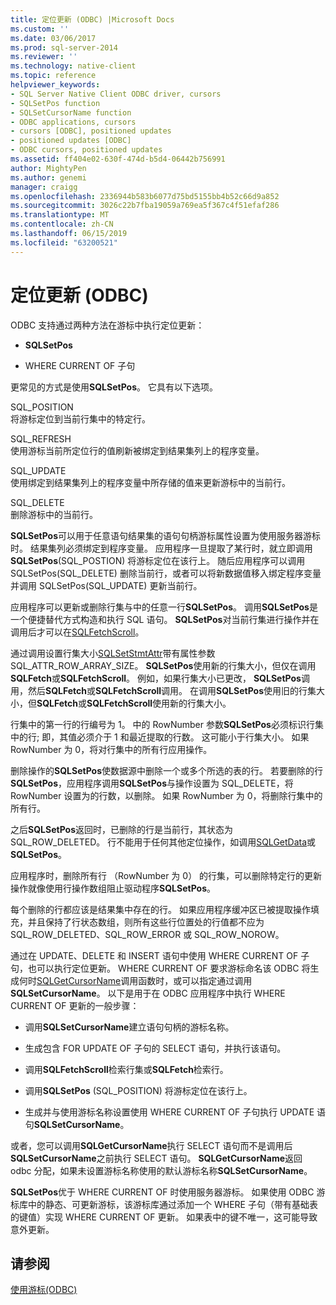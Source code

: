 ```yaml
---
title: 定位更新 (ODBC) |Microsoft Docs
ms.custom: ''
ms.date: 03/06/2017
ms.prod: sql-server-2014
ms.reviewer: ''
ms.technology: native-client
ms.topic: reference
helpviewer_keywords:
- SQL Server Native Client ODBC driver, cursors
- SQLSetPos function
- SQLSetCursorName function
- ODBC applications, cursors
- cursors [ODBC], positioned updates
- positioned updates [ODBC]
- ODBC cursors, positioned updates
ms.assetid: ff404e02-630f-474d-b5d4-06442b756991
author: MightyPen
ms.author: genemi
manager: craigg
ms.openlocfilehash: 2336944b583b6077d75bd5155bb4b52c66d9a852
ms.sourcegitcommit: 3026c22b7fba19059a769ea5f367c4f51efaf286
ms.translationtype: MT
ms.contentlocale: zh-CN
ms.lasthandoff: 06/15/2019
ms.locfileid: "63200521"
---
```

# <a name="positioned-updates-odbc"></a>定位更新 (ODBC)
  ODBC 支持通过两种方法在游标中执行定位更新：  
  
-   **SQLSetPos**  
  
-   WHERE CURRENT OF 子句  
  
 更常见的方式是使用**SQLSetPos**。 它具有以下选项。  
  
 SQL_POSITION  
 将游标定位到当前行集中的特定行。  
  
 SQL_REFRESH  
 使用游标当前所定位行的值刷新被绑定到结果集列上的程序变量。  
  
 SQL_UPDATE  
 使用绑定到结果集列上的程序变量中所存储的值来更新游标中的当前行。  
  
 SQL_DELETE  
 删除游标中的当前行。  
  
 **SQLSetPos**可以用于任意语句结果集的语句句柄游标属性设置为使用服务器游标时。 结果集列必须绑定到程序变量。 应用程序一旦提取了某行时，就立即调用**SQLSetPos**(SQL_POSTION) 将游标定位在该行上。 随后应用程序可以调用 SQLSetPos(SQL_DELETE) 删除当前行，或者可以将新数据值移入绑定程序变量并调用 SQLSetPos(SQL_UPDATE) 更新当前行。  
  
 应用程序可以更新或删除行集与中的任意一行**SQLSetPos**。 调用**SQLSetPos**是一个便捷替代方式构造和执行 SQL 语句。 **SQLSetPos**对当前行集进行操作并在调用后才可以在[SQLFetchScroll](../native-client-odbc-api/sqlfetchscroll.md)。  
  
 通过调用设置行集大小[SQLSetStmtAttr](../native-client-odbc-api/sqlsetstmtattr.md)带有属性参数 SQL_ATTR_ROW_ARRAY_SIZE。 **SQLSetPos**使用新的行集大小，但仅在调用**SQLFetch**或**SQLFetchScroll**。 例如，如果行集大小已更改， **SQLSetPos**调用，然后**SQLFetch**或**SQLFetchScroll**调用。 在调用**SQLSetPos**使用旧的行集大小，但**SQLFetch**或**SQLFetchScroll**使用新的行集大小。  
  
 行集中的第一行的行编号为 1。 中的 RowNumber 参数**SQLSetPos**必须标识行集中的行; 即，其值必须介于 1 和最近提取的行数。 这可能小于行集大小。 如果 RowNumber 为 0，将对行集中的所有行应用操作。  
  
 删除操作的**SQLSetPos**使数据源中删除一个或多个所选的表的行。 若要删除的行**SQLSetPos**，应用程序调用**SQLSetPos**与操作设置为 SQL_DELETE，将 RowNumber 设置为的行数，以删除。 如果 RowNumber 为 0，将删除行集中的所有行。  
  
 之后**SQLSetPos**返回时，已删除的行是当前行，其状态为 SQL_ROW_DELETED。 行不能用于任何其他定位操作，如调用[SQLGetData](../native-client-odbc-api/sqlgetdata.md)或**SQLSetPos**。  
  
 应用程序时，删除所有行 （RowNumber 为 0） 的行集，可以删除特定行的更新操作就像使用行操作数组阻止驱动程序**SQLSetPos**。  
  
 每个删除的行都应该是结果集中存在的行。 如果应用程序缓冲区已被提取操作填充，并且保持了行状态数组，则所有这些行位置处的行值都不应为 SQL_ROW_DELETED、SQL_ROW_ERROR 或 SQL_ROW_NOROW。  
  
 通过在 UPDATE、DELETE 和 INSERT 语句中使用 WHERE CURRENT OF 子句，也可以执行定位更新。 WHERE CURRENT OF 要求游标命名该 ODBC 将生成何时[SQLGetCursorName](../native-client-odbc-api/sqlgetcursorname.md)调用函数时，或可以指定通过调用**SQLSetCursorName**。 以下是用于在 ODBC 应用程序中执行 WHERE CURRENT OF 更新的一般步骤：  
  
-   调用**SQLSetCursorName**建立语句句柄的游标名称。  
  
-   生成包含 FOR UPDATE OF 子句的 SELECT 语句，并执行该语句。  
  
-   调用**SQLFetchScroll**检索行集或**SQLFetch**检索行。  
  
-   调用**SQLSetPos** (SQL_POSITION) 将游标定位在该行上。  
  
-   生成并与使用游标名称设置使用 WHERE CURRENT OF 子句执行 UPDATE 语句**SQLSetCursorName**。  
  
 或者，您可以调用**SQLGetCursorName**执行 SELECT 语句而不是调用后**SQLSetCursorName**之前执行 SELECT 语句。 **SQLGetCursorName**返回 odbc 分配，如果未设置游标名称使用的默认游标名称**SQLSetCursorName**。  
  
 **SQLSetPos**优于 WHERE CURRENT OF 时使用服务器游标。 如果使用 ODBC 游标库中的静态、可更新游标，该游标库通过添加一个 WHERE 子句（带有基础表的键值）实现 WHERE CURRENT OF 更新。 如果表中的键不唯一，这可能导致意外更新。  
  
## <a name="see-also"></a>请参阅  
 [使用游标&#40;ODBC&#41;](using-cursors-odbc.md)  
  
  
